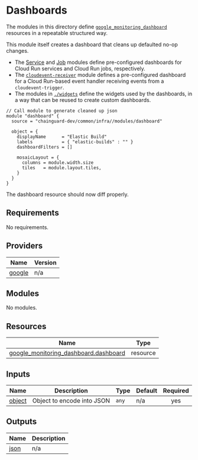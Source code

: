 # Dashboards

The modules in this directory define [`google_monitoring_dashboard`](https://registry.terraform.io/providers/hashicorp/google/latest/docs/resources/monitoring_dashboard) resources in a repeatable structured way.

This module itself creates a dashboard that cleans up defaulted no-op changes.

- The [Service](service/README.md) and [Job](job/README.md) modules define pre-configured dashboards for Cloud Run services and Cloud Run jobs, respectively.
- The [`cloudevent-receiver`](cloudevent-receiver/README.md) module defines a pre-configured dashboard for a Cloud Run-based event handler receiving events from a `cloudevent-trigger`.
- The modules in [`./widgets`](widgets/) define the widgets used by the dashboards, in a way that can be reused to create custom dashboards.

```hcl
// Call module to generate cleaned up json
module "dashboard" {
  source = "chainguard-dev/common/infra//modules/dashboard"

  object = {
    displayName      = "Elastic Build"
    labels           = { "elastic-builds" : "" }
    dashboardFilters = []

    mosaicLayout = {
      columns = module.width.size
      tiles   = module.layout.tiles,
    }
  }
}
```

The dashboard resource should now diff properly.

<!-- BEGIN_TF_DOCS -->
## Requirements

No requirements.

## Providers

| Name | Version |
|------|---------|
| <a name="provider_google"></a> [google](#provider\_google) | n/a |

## Modules

No modules.

## Resources

| Name | Type |
|------|------|
| [google_monitoring_dashboard.dashboard](https://registry.terraform.io/providers/hashicorp/google/latest/docs/resources/monitoring_dashboard) | resource |

## Inputs

| Name | Description | Type | Default | Required |
|------|-------------|------|---------|:--------:|
| <a name="input_object"></a> [object](#input\_object) | Object to encode into JSON | `any` | n/a | yes |

## Outputs

| Name | Description |
|------|-------------|
| <a name="output_json"></a> [json](#output\_json) | n/a |
<!-- END_TF_DOCS -->
